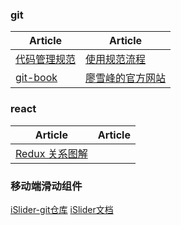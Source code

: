 ### git
| Article | Article |
| - | - |
| [代码管理规范](https://www.jianshu.com/p/74268bf8c270) | [使用规范流程](http://www.ruanyifeng.com/blog/2015/08/git-use-process.html) |
| [git-book](https://git-scm.com/book/zh/v2) | [廖雪峰的官方网站](https://www.liaoxuefeng.com/wiki/0013739516305929606dd18361248578c67b8067c8c017b000)|

### react
| Article | Article |
| - | - |
| [Redux 关系图解](https://segmentfault.com/a/1190000011473973) | |

### 移动端滑动组件
[iSlider-git仓库](https://github.com/BE-FE/iSlider)
[iSlider文档](http://eux.baidu.com/iSlider/demo/index_chinese.html)